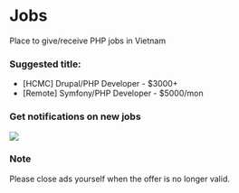# Jobs

Place to give/receive PHP jobs in Vietnam

### Suggested title:

- [HCMC] Drupal/PHP Developer - $3000+
- [Remote] Symfony/PHP Developer - $5000/mon

### Get notifications on new jobs

![](https://s3.amazonaws.com/f.cl.ly/items/2L2T1q3p1G192K3h2k0h/Screen%20Recording%202015-01-27%20at%2003.09%20PM.gif)

### Note

Please close ads yourself when the offer is no longer valid.
